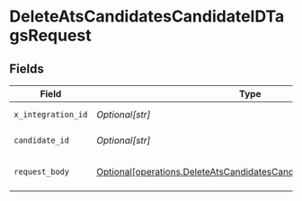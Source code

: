# DeleteAtsCandidatesCandidateIDTagsRequest


## Fields

| Field                                                                                                                                              | Type                                                                                                                                               | Required                                                                                                                                           | Description                                                                                                                                        |
| -------------------------------------------------------------------------------------------------------------------------------------------------- | -------------------------------------------------------------------------------------------------------------------------------------------------- | -------------------------------------------------------------------------------------------------------------------------------------------------- | -------------------------------------------------------------------------------------------------------------------------------------------------- |
| `x_integration_id`                                                                                                                                 | *Optional[str]*                                                                                                                                    | :heavy_check_mark:                                                                                                                                 | ID of the integration you want to interact with.                                                                                                   |
| `candidate_id`                                                                                                                                     | *Optional[str]*                                                                                                                                    | :heavy_check_mark:                                                                                                                                 | Kombo ID of the candidate you want to remove the tag from.                                                                                         |
| `request_body`                                                                                                                                     | [Optional[operations.DeleteAtsCandidatesCandidateIDTagsRequestBody]](undefined/models/operations/deleteatscandidatescandidateidtagsrequestbody.md) | :heavy_minus_sign:                                                                                                                                 | DELETE /ats/candidates/:candidate_id/tags request body                                                                                             |